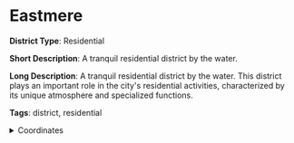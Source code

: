 # Eastmere

**District Type**: Residential

**Short Description**: A tranquil residential district by the water.

**Long Description**: A tranquil residential district by the water. This district plays an important role in the city's residential activities, characterized by its unique atmosphere and specialized functions.

**Tags**: district, residential

<details>
<summary>Coordinates</summary>

- [7554,2962]
- [7788,4444]
- [7884,4536]
- [7942,4658]
- [7946,4696]
- [7898,4762]
- [8008,4970]
- [8138,4926]
- [8534,4556]
- [8494,4466]
- [8486,4364]
- [8514,4290]
- [8502,4230]
- [8512,4146]
- [8460,4022]
- [8356,3772]
- [8290,3648]
- [8230,3598]
- [8232,3566]
- [8168,3522]
- [8150,3478]
- [8042,3378]
- [8028,3324]
- [7936,3204]
- [7846,3186]
- [7892,3142]
- [7858,3026]
- [7886,2860]
- [7812,2864]
- [7802,2904]
- [7694,2912]
- [7666,2938]

</details>
